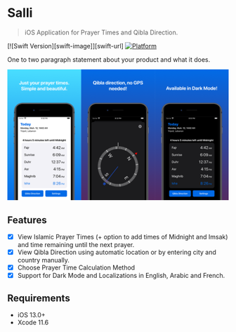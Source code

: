 # Salli
> iOS Application for Prayer Times and Qibla Direction.

[![Swift Version][swift-image]][swift-url]
[![Platform](https://img.shields.io/cocoapods/p/LFAlertController.svg?style=flat)](http://cocoapods.org/pods/LFAlertController)

One to two paragraph statement about your product and what it does.

![](header.png)

## Features

- [x] View Islamic Prayer Times (+ option to add times of Midnight and Imsak) and time remaining until the next prayer.
- [x] View Qibla Direction using automatic location or by entering city and country manually.
- [x] Choose Prayer Time Calculation Method
- [x] Support for Dark Mode and Localizations in English, Arabic and French.

## Requirements

- iOS 13.0+
- Xcode 11.6
